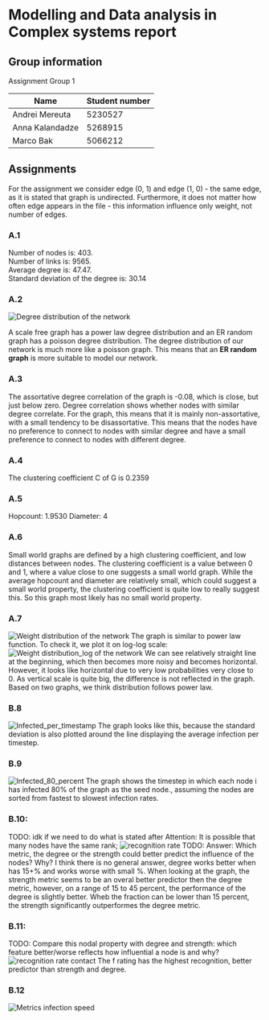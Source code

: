 # Modelling and Data analysis in Complex systems report
## Group information
Assignment Group 1

| Name            | Student number |
|------           |----------------|
| Andrei Mereuta  | 5230527 |
| Anna Kalandadze | 5268915 |
| Marco Bak       | 5066212 |

## Assignments
For the assignment we consider edge (0, 1) and edge (1, 0) - the same edge, as it is stated that graph is undirected. Furthermore, it does not matter how often edge appears in the file - this information influence only weight, not number of edges.
### A.1
Number of nodes is: 403. \
Number of links is: 9565. \
Average degree is: 47.47. \
Standard deviation of the degree is: 30.14

### A.2
![Degree distribution of the network](./a_2.png)

A scale free graph has a power law degree distribution and an ER random graph has a poisson degree distribution.
The degree distribution of our network is much more like a poisson graph.
This means that an **ER random graph** is more suitable to model our network.

### A.3
The assortative degree correlation of the graph is -0.08, which is close, but just below zero. Degree correlation shows whether nodes with similar degree correlate. 
For the graph, this means that it is mainly non-assortative, with a small tendency to be disassortative. This means that the nodes have no preference to connect to nodes with similar degree and have a small preference to connect to nodes with different degree.

### A.4
The clustering coefficient C of G is 0.2359

### A.5
Hopcount: 1.9530
Diameter: 4

### A.6
Small world graphs are defined by a high clustering coefficient, and low distances between nodes. 
The clustering coefficient is a value between 0 and 1, where a value close to one suggests a small world graph.
While the average hopcount and diameter are relatively small, which could suggest a small world property, the clustering coefficient is quite low to really suggest this.
So this graph most likely has no small world property.

### A.7
![Weight distribution of the network](./a_7.png)
The graph is similar to power law function. To check it, we plot it on log-log scale:
![Weight distribution_log of the network](./a_7_log.png)
We can see relatively straight line at the beginning, which then becomes more noisy and becomes horizontal. However, it looks like horizontal due to very low probabilities very close to 0. As vertical scale is quite big, the difference is not reflected in the graph. Based on two graphs, we think distribution follows power law.

### B.8
![Infected_per_timestamp](./b_8.png)
The graph looks like this, because the standard deviation is also plotted around the line displaying the average infection per timestep.

### B.9
![Infected_80_percent](./b_9.png)
The graph shows the timestep in which each node i has infected 80% of the graph as the seed node., assuming the nodes are sorted from fastest to slowest infection rates.

### B.10: 
TODO: idk if we need to do what is stated after Attention: It is possible that many nodes have the same rank; 
![recognition rate](./b_10.png)
TODO: Answer: Which metric, the degree or the strength could better predict the influence of the
nodes? Why?
I think there is no general answer, degree works better when has 15+% and works worse with small %.
When looking at the graph, the strength metric seems to be an overal better predictor then the degree metric, however, on a range of 15 to 45 percent, the performance of the degree is slightly better. Wheb the fraction can be lower than 15 percent, the strength significantly outperformes the degree metric.

### B.11: 
TODO: Compare this nodal property with degree and strength: which feature better/worse reflects how influential a node is and why?
![recognition rate contact](./b_11.png)
The f rating has the highest recognition, better predictor than strength and degree. 

### B.12
![Metrics infection speed](./b_12.png)
